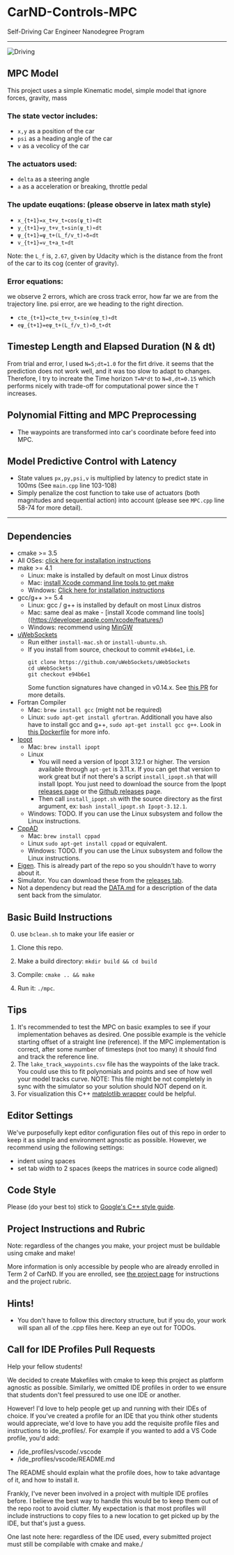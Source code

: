 # CarND-Controls-MPC
Self-Driving Car Engineer Nanodegree Program

---

![Driving](/img/car_driving.gif)

## MPC Model
This project uses a simple Kinematic model, simple model that ignore forces, gravity, mass


### The state vector includes:
 - `x,y` as a position of the car
 - `psi` as a heading angle of the car
 - `v` as a vecolicy of the car

### The actuators used:
 - `delta` as a steering angle
 - `a` as a acceleration or breaking, throttle pedal

### The update euqations: (please observe in latex math style)
 - `x​_{t+1}​​=x_​t​​+v_​t​​∗cos(ψ_​t​​)∗dt`
 - `y​_{t+1}​​=y​_t​​+v​_t​​∗sin(ψ​_t​​)∗dt`
 - `ψ​_{t+1}​​=ψ​_t​​+​(L​_f/​​​​v​_t)​​​​∗δ∗dt`
 - `v​_{t+1}​​=v​_t​​+a_​t​​∗dt`

Note: the `L_f` is, `2.67`, given by Udacity which is the distance from the front of the car to its cog (center of gravity).

### Error equations:

we observe 2 errors, which are cross track error, how far we are from the trajectory line. psi error, are we heading to the right direction.

 - `cte_{​t+1}​​=cte_​t​​+v_​t​​∗sin(eψ_​t​​)∗dt`
 - `eψ​_{t+1}​​=eψ_​t​​+​(L​_f/​​​​v_​t)​​​​∗δ​_t​​∗dt`

## Timestep Length and Elapsed Duration (N & dt)

From trial and error, I used `N=5;dt=1.0` for the firt drive. it seems that the prediction does not work well, and it was too slow to adapt to changes. Therefore, I try to increate the Time horizon `T=N*dt` to `N=8,dt=0.15` which performs nicely with trade-off for computational power since the `T` increases. 

## Polynomial Fitting and MPC Preprocessing

 - The waypoints are transformed into car's coordinate before feed into MPC.
 
## Model Predictive Control with Latency

 - State values `px,py,psi,v` is multiplied by latency to predict state in 100ms (See `main.cpp` line 103-108)
 - Simply penalize the cost function to take use of actuators (both magnitudes and sequential action) into account (please see `MPC.cpp` line 58-74 for more detail).

-------------------

## Dependencies

* cmake >= 3.5
 * All OSes: [click here for installation instructions](https://cmake.org/install/)
* make >= 4.1
  * Linux: make is installed by default on most Linux distros
  * Mac: [install Xcode command line tools to get make](https://developer.apple.com/xcode/features/)
  * Windows: [Click here for installation instructions](http://gnuwin32.sourceforge.net/packages/make.htm)
* gcc/g++ >= 5.4
  * Linux: gcc / g++ is installed by default on most Linux distros
  * Mac: same deal as make - [install Xcode command line tools]((https://developer.apple.com/xcode/features/)
  * Windows: recommend using [MinGW](http://www.mingw.org/)
* [uWebSockets](https://github.com/uWebSockets/uWebSockets)
  * Run either `install-mac.sh` or `install-ubuntu.sh`.
  * If you install from source, checkout to commit `e94b6e1`, i.e.
    ```
    git clone https://github.com/uWebSockets/uWebSockets 
    cd uWebSockets
    git checkout e94b6e1
    ```
    Some function signatures have changed in v0.14.x. See [this PR](https://github.com/udacity/CarND-MPC-Project/pull/3) for more details.
* Fortran Compiler
  * Mac: `brew install gcc` (might not be required)
  * Linux: `sudo apt-get install gfortran`. Additionall you have also have to install gcc and g++, `sudo apt-get install gcc g++`. Look in [this Dockerfile](https://github.com/udacity/CarND-MPC-Quizzes/blob/master/Dockerfile) for more info.
* [Ipopt](https://projects.coin-or.org/Ipopt)
  * Mac: `brew install ipopt`
  * Linux
    * You will need a version of Ipopt 3.12.1 or higher. The version available through `apt-get` is 3.11.x. If you can get that version to work great but if not there's a script `install_ipopt.sh` that will install Ipopt. You just need to download the source from the Ipopt [releases page](https://www.coin-or.org/download/source/Ipopt/) or the [Github releases](https://github.com/coin-or/Ipopt/releases) page.
    * Then call `install_ipopt.sh` with the source directory as the first argument, ex: `bash install_ipopt.sh Ipopt-3.12.1`. 
  * Windows: TODO. If you can use the Linux subsystem and follow the Linux instructions.
* [CppAD](https://www.coin-or.org/CppAD/)
  * Mac: `brew install cppad`
  * Linux `sudo apt-get install cppad` or equivalent.
  * Windows: TODO. If you can use the Linux subsystem and follow the Linux instructions.
* [Eigen](http://eigen.tuxfamily.org/index.php?title=Main_Page). This is already part of the repo so you shouldn't have to worry about it.
* Simulator. You can download these from the [releases tab](https://github.com/udacity/self-driving-car-sim/releases).
* Not a dependency but read the [DATA.md](./DATA.md) for a description of the data sent back from the simulator.


## Basic Build Instructions

0. use `bclean.sh` to make your life easier or


1. Clone this repo.
2. Make a build directory: `mkdir build && cd build`
3. Compile: `cmake .. && make`
4. Run it: `./mpc`.

## Tips

1. It's recommended to test the MPC on basic examples to see if your implementation behaves as desired. One possible example
is the vehicle starting offset of a straight line (reference). If the MPC implementation is correct, after some number of timesteps
(not too many) it should find and track the reference line.
2. The `lake_track_waypoints.csv` file has the waypoints of the lake track. You could use this to fit polynomials and points and see of how well your model tracks curve. NOTE: This file might be not completely in sync with the simulator so your solution should NOT depend on it.
3. For visualization this C++ [matplotlib wrapper](https://github.com/lava/matplotlib-cpp) could be helpful.

## Editor Settings

We've purposefully kept editor configuration files out of this repo in order to
keep it as simple and environment agnostic as possible. However, we recommend
using the following settings:

* indent using spaces
* set tab width to 2 spaces (keeps the matrices in source code aligned)

## Code Style

Please (do your best to) stick to [Google's C++ style guide](https://google.github.io/styleguide/cppguide.html).

## Project Instructions and Rubric

Note: regardless of the changes you make, your project must be buildable using
cmake and make!

More information is only accessible by people who are already enrolled in Term 2
of CarND. If you are enrolled, see [the project page](https://classroom.udacity.com/nanodegrees/nd013/parts/40f38239-66b6-46ec-ae68-03afd8a601c8/modules/f1820894-8322-4bb3-81aa-b26b3c6dcbaf/lessons/b1ff3be0-c904-438e-aad3-2b5379f0e0c3/concepts/1a2255a0-e23c-44cf-8d41-39b8a3c8264a)
for instructions and the project rubric.

## Hints!

* You don't have to follow this directory structure, but if you do, your work
  will span all of the .cpp files here. Keep an eye out for TODOs.

## Call for IDE Profiles Pull Requests

Help your fellow students!

We decided to create Makefiles with cmake to keep this project as platform
agnostic as possible. Similarly, we omitted IDE profiles in order to we ensure
that students don't feel pressured to use one IDE or another.

However! I'd love to help people get up and running with their IDEs of choice.
If you've created a profile for an IDE that you think other students would
appreciate, we'd love to have you add the requisite profile files and
instructions to ide_profiles/. For example if you wanted to add a VS Code
profile, you'd add:

* /ide_profiles/vscode/.vscode
* /ide_profiles/vscode/README.md

The README should explain what the profile does, how to take advantage of it,
and how to install it.

Frankly, I've never been involved in a project with multiple IDE profiles
before. I believe the best way to handle this would be to keep them out of the
repo root to avoid clutter. My expectation is that most profiles will include
instructions to copy files to a new location to get picked up by the IDE, but
that's just a guess.

One last note here: regardless of the IDE used, every submitted project must
still be compilable with cmake and make./
